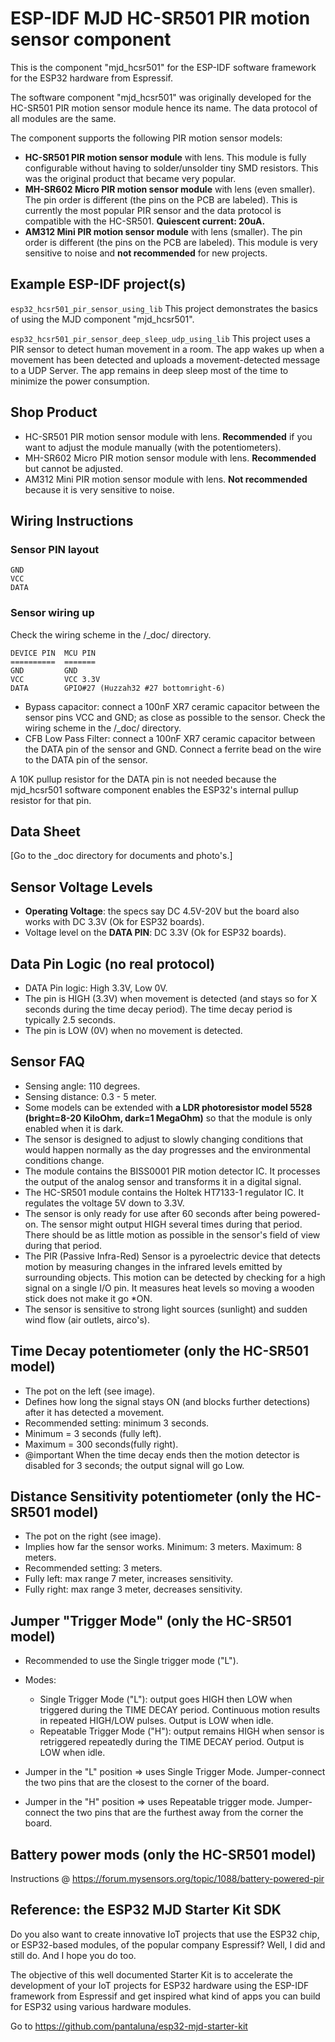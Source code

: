 # ESP-IDF MJD HC-SR501 PIR motion sensor component
This is the component "mjd_hcsr501" for the ESP-IDF software framework for the ESP32 hardware from Espressif.

The software component "mjd_hcsr501" was originally developed for the HC-SR501 PIR motion sensor module hence its name. The data protocol of all modules are the same.

The component supports the following PIR motion sensor models:

- **HC-SR501 PIR motion sensor module** with lens. This module is fully configurable without having to solder/unsolder tiny SMD resistors. This was the original product that became very popular.
- **MH-SR602 Micro PIR motion sensor module** with lens (even smaller). The pin order is different (the pins on the PCB are labeled). This is currently the most popular PIR sensor and the data protocol is compatible with the HC-SR501. **Quiescent current: 20uA.**
- **AM312 Mini PIR motion sensor module** with lens (smaller). The pin order is different (the pins on the PCB are labeled). This module is very sensitive to noise and **not recommended** for new projects.



## Example ESP-IDF project(s)
`esp32_hcsr501_pir_sensor_using_lib` This project demonstrates the basics of using the MJD component "mjd_hcsr501".

`esp32_hcsr501_pir_sensor_deep_sleep_udp_using_lib` This project uses a PIR sensor to detect human movement in a room. The app wakes up when a movement has been detected and uploads a movement-detected message to a UDP Server. The app remains in deep sleep most of the time to minimize the power consumption. 



## Shop Product
- HC-SR501 PIR motion sensor module with lens. **Recommended** if you want to adjust the module manually (with the potentiometers).
- MH-SR602 Micro PIR motion sensor module with lens. **Recommended** but cannot be adjusted.
- AM312 Mini PIR motion sensor module with lens. **Not recommended** because it is very sensitive to noise.



## Wiring Instructions

### Sensor PIN layout
```
GND
VCC
DATA
```

### Sensor wiring up

Check the wiring scheme in the /_doc/ directory.

```
DEVICE PIN  MCU PIN
==========  =======
GND         GND
VCC         VCC 3.3V
DATA        GPIO#27 (Huzzah32 #27 bottomright-6)
```

- Bypass capacitor: connect a 100nF XR7 ceramic capacitor between the sensor pins VCC and GND; as close as possible to the sensor. Check the wiring scheme in the /_doc/ directory.
- CFB Low Pass Filter: connect a 100nF XR7 ceramic capacitor between the DATA pin of the sensor and GND. Connect a ferrite bead on the wire to the DATA pin of the sensor. 



A 10K pullup resistor for the DATA pin is not needed because the mjd_hcsr501 software component enables the ESP32's internal pullup resistor for that pin.



## Data Sheet
[Go to the _doc directory for documents and photo's.]



## Sensor Voltage Levels
- **Operating Voltage**: the specs say DC 4.5V-20V but the board also works with DC 3.3V (Ok for ESP32 boards).
- Voltage level on the **DATA PIN**: DC 3.3V (Ok for ESP32 boards).



## Data Pin Logic (no real protocol)
- DATA Pin logic: High 3.3V, Low 0V.
- The pin is HIGH (3.3V) when movement is detected (and stays so for X seconds during the time decay period). The time decay period is typically 2.5 seconds.
- The pin is LOW (0V) when no movement is detected.



## Sensor FAQ

- Sensing angle: 110 degrees.
- Sensing distance: 0.3 - 5 meter.
- Some models can be extended with **a LDR photoresistor model 5528 (bright=8-20 KiloOhm, dark=1 MegaOhm)** so that the module is only enabled when it is dark.
- The sensor is designed to adjust to slowly changing conditions that would happen normally as the day progresses and the environmental conditions change.
- The module contains the BISS0001 PIR motion detector IC. It processes the output of the analog sensor and transforms it in a digital signal.
- The HC-SR501 module contains the Holtek HT7133-1 regulator IC. It regulates the voltage 5V down to 3.3V.
- The sensor is only ready for use after 60 seconds after being powered-on. The sensor might output HIGH several times during that period. There should be as little motion as possible in the sensor's field of view during that period.
- The PIR (Passive Infra-Red) Sensor is a pyroelectric device that detects motion by measuring changes in the infrared levels emitted by surrounding objects. This motion can be detected by checking for a high signal on a single I/O pin. It measures heat levels so moving a wooden stick does not make it go *ON.
- The sensor is sensitive to strong light sources (sunlight) and sudden wind flow (air outlets, airco's).



## Time Decay potentiometer (only the HC-SR501 model)

- The pot on the left (see image).
- Defines how long the signal stays ON (and blocks further detections) after it has detected a movement. 
- Recommended setting: minimum 3 seconds.
- Minimum = 3 seconds (fully left).
- Maximum = 300 seconds(fully right).
- @important When the time decay ends then the motion detector is disabled for 3 seconds; the output signal will go Low.



## Distance Sensitivity potentiometer (only the HC-SR501 model)
- The pot on the right (see image).
- Implies how far the sensor works. Minimum: 3 meters. Maximum: 8 meters.
- Recommended setting: 3 meters.
- Fully left: max range 7 meter, increases sensitivity.
- Fully right: max range 3 meter, decreases sensitivity.




## Jumper "Trigger Mode" (only the HC-SR501 model)
- Recommended to use the Single trigger mode ("L").
- Modes:
  - Single Trigger Mode ("L"): output goes HIGH then LOW when triggered during the TIME DECAY period. Continuous motion results in repeated HIGH/LOW pulses. Output is LOW when idle.
  - Repeatable Trigger Mode ("H"): output remains HIGH when sensor is retriggered repeatedly during the TIME DECAY period. Output is LOW when idle.
- Jumper in the "L" position => uses Single Trigger Mode. Jumper-connect the two pins that are the closest to the corner of the board.

- Jumper in the "H" position => uses Repeatable trigger mode. Jumper-connect the two pins that are the furthest away from the corner the board.



## Battery power mods (only the HC-SR501 model)

Instructions @ https://forum.mysensors.org/topic/1088/battery-powered-pir



## Reference: the ESP32 MJD Starter Kit SDK

Do you also want to create innovative IoT projects that use the ESP32 chip, or ESP32-based modules, of the popular company Espressif? Well, I did and still do. And I hope you do too.

The objective of this well documented Starter Kit is to accelerate the development of your IoT projects for ESP32 hardware using the ESP-IDF framework from Espressif and get inspired what kind of apps you can build for ESP32 using various hardware modules.

Go to https://github.com/pantaluna/esp32-mjd-starter-kit

